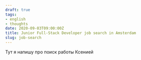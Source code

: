 ```yaml
---
draft: true
tags:
- english
- thoughts
date: 2020-09-03T09:00:00Z
title: Junior Full-Stack Developer job search in Amsterdam
slug: job-search
---
```


Тут я напишу про поиск работы Ксенией
